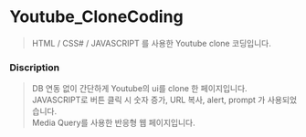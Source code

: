 # Youtube_CloneCoding
>HTML / CSS# / JAVASCRIPT 를 사용한 Youtube clone 코딩입니다.

### Discription
> DB 연동 없이 간단하게 Youtube의 ui를 clone 한 페이지입니다.    
> JAVASCRIPT로 버튼 클릭 시 숫자 증가, URL 복사, alert, prompt 가 사용되었습니다.       
> Media Query를 사용한 반응형 웹 페이지입니다.     
